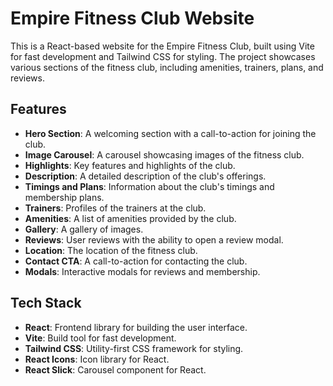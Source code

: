 # Empire Fitness Club Website

This is a React-based website for the Empire Fitness Club, built using Vite for fast development and Tailwind CSS for styling. The project showcases various sections of the fitness club, including amenities, trainers, plans, and reviews.

## Features

- **Hero Section**: A welcoming section with a call-to-action for joining the club.
- **Image Carousel**: A carousel showcasing images of the fitness club.
- **Highlights**: Key features and highlights of the club.
- **Description**: A detailed description of the club's offerings.
- **Timings and Plans**: Information about the club's timings and membership plans.
- **Trainers**: Profiles of the trainers at the club.
- **Amenities**: A list of amenities provided by the club.
- **Gallery**: A gallery of images.
- **Reviews**: User reviews with the ability to open a review modal.
- **Location**: The location of the fitness club.
- **Contact CTA**: A call-to-action for contacting the club.
- **Modals**: Interactive modals for reviews and membership.

## Tech Stack

- **React**: Frontend library for building the user interface.
- **Vite**: Build tool for fast development.
- **Tailwind CSS**: Utility-first CSS framework for styling.
- **React Icons**: Icon library for React.
- **React Slick**: Carousel component for React.
